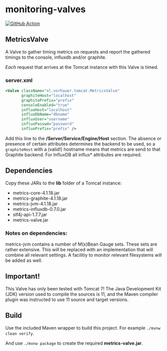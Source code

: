 # monitoring-valves

[![GitHub Action](https://github.com/jvorhauer/monitoring-valves/actions/workflows/maven.yml/badge.svg)](https://github.com/jvorhauer/monitoring-valves/actions/workflows/maven.yml)

## MetricsValve

A Valve to gather timing metrics on requests and report the gathered timings to the console, influxdb and/or graphite.

*Each* request that arrives at the Tomcat instance with this Valve is timed.

### server.xml

```XML
<Valve className="nl.vorhauer.tomcat.MetricsValve"
       graphiteHost="localhost"
       graphitePrefix="prefix"
       consoleEnabled="true"
       influxHost="localhost"
       influxDbName="dbname"
       influxUser="username"
       influxPasswd="password"
       influxPrefix="prefix" />
```

Add this line to the **/Server/Service/Engine/Host** section.
The absence or presence of certain attributes determines the backend to be used, so a `graphiteHost` with a (valid!) hostname means that 
metrics are send to that Graphite backend. For InfluxDB all influx* attributes are required.

## Dependencies

Copy these JARs to the **lib** folder of a Tomcat instance:

- metrics-core-4.1.18.jar
- metrics-graphite-4.1.18.jar
- metrics-jvm-4.1.18.jar
- metrics-influxdb-0.7.0.jar
- slf4j-api-1.7.7.jar
- metrics-valve.jar

### Notes on dependencies:

metrics-jvm contains a number of M(x)Bean Gauge sets. These sets are rather extensive. This will be replaced with an implementation that will combine all relevant settings. A facilitiy to monitor relevant filesystems will be added as well.

## Important!

This Valve has only been tested with Tomcat 7!
The Java Development Kit (JDK) version used to compile the sources is 11, and the Maven compiler plugin was instructed to use 11 source and target versions.

## Build

Use the included Maven wrapper to build this project. For example `./mvnw clean verify`.

And use `./mvnw package` to create the required **metrics-valve.jar**.